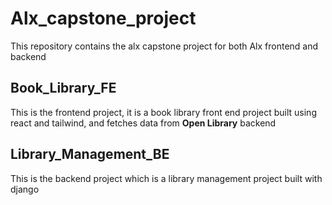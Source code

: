 # Alx_capstone_project

This repository contains the alx capstone project for both Alx frontend and backend 

## Book_Library_FE
This is the frontend project, it is a book library front end project built using react and tailwind, and fetches data from **Open Library** backend 

## Library_Management_BE
This is the backend project which is a library management project built with django
